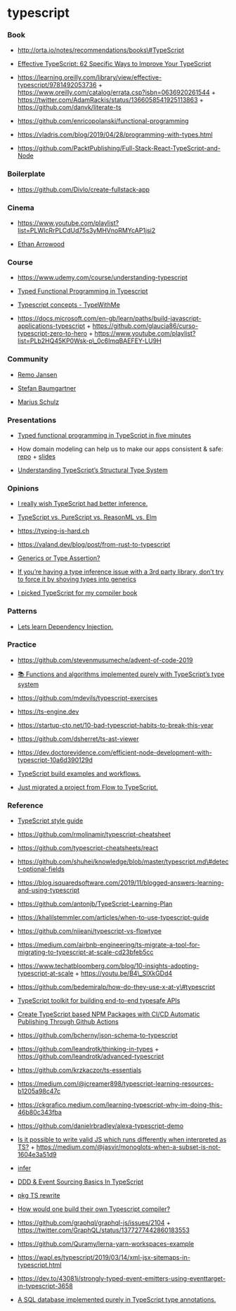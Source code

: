 # typescript

### Book

- http://orta.io/notes/recommendations/books\#TypeScript

<!-- -->

- [Effective TypeScript: 62 Specific Ways to Improve Your TypeScript](https://github.com/danvk/effective-typescript)

<!-- -->

- https://learning.oreilly.com/library/view/effective-typescript/9781492053736 + https://www.oreilly.com/catalog/errata.csp?isbn=0636920261544 + https://twitter.com/AdamRackis/status/1366058541925113863 + https://github.com/danvk/literate-ts

<!-- -->

- https://github.com/enricopolanski/functional-programming

<!-- -->

- https://vladris.com/blog/2019/04/28/programming-with-types.html

<!-- -->

- https://github.com/PacktPublishing/Full-Stack-React-TypeScript-and-Node

### Boilerplate

- https://github.com/Divlo/create-fullstack-app

### Cinema

- https://www.youtube.com/playlist?list=PLWIcRrPLCdUd75s3yMHVnoRMYcAP1jsi2

<!-- -->

- [Ethan Arrowood](https://github.com/Ethan-Arrowood/talks)

### Course

- https://www.udemy.com/course/understanding-typescript

<!-- -->

- [Typed Functional Programming in Typescript](https://typescript.fun/)

<!-- -->

- [Typescript concepts - TypeWithMe](https://www.youtube.com/playlist?list=PLlYJBXwGoczG73vrUpl4G8WonVS5uNHjn)

<!-- -->

- https://docs.microsoft.com/en-gb/learn/paths/build-javascript-applications-typescript + https://github.com/glaucia86/curso-typescript-zero-to-hero + https://www.youtube.com/playlist?list=PLb2HQ45KP0Wsk-p\_0c6ImqBAEFEY-LU9H

### Community

- [Remo Jansen](https://www.remojansen.com/#talks)

<!-- -->

- [Stefan Baumgartner](https://fettblog.eu/archive/typescript)

<!-- -->

- [Marius Schulz](https://mariusschulz.com/blog/series/typescript-evolution)

### Presentations

- [Typed functional programming in TypeScript in five minutes](https://github.com/typescript-fun/five-minutes-demo)

<!-- -->

- How domain modeling can help us to make our apps consistent & safe: [repo](https://github.com/gillchristian/modeling) + [slides](https://modeling.now.sh/)

<!-- -->

- [Understanding TypeScript’s Structural Type System](https://spin.atomicobject.com/2018/09/28/typescript-strange-loop-2018)

### Opinions

- [I really wish TypeScript had better inference.](https://twitter.com/devongovett/status/1219663924989050881)

<!-- -->

- [TypeScript vs. PureScript vs. ReasonML vs. Elm](https://hasura.io/blog/why-we-chose-typescript-for-hasura-console)

<!-- -->

- https://typing-is-hard.ch

<!-- -->

- https://valand.dev/blog/post/from-rust-to-typescript

<!-- -->

- [Generics or Type Assertion?](https://twitter.com/wesbos/status/1369673186720309249)

<!-- -->

- [If you’re having a type inference issue with a 3rd party library, don’t try to force it by shoving types into generics](https://twitter.com/BenLesh/status/1025156281936408576)

<!-- -->

- [I picked TypeScript for my compiler book](https://twitter.com/keleshev/status/1329160579358056450)

### Patterns

- [Lets learn Dependency Injection.](https://swatinem.de/blog/learn-di)

### Practice

- https://github.com/stevenmusumeche/advent-of-code-2019

<!-- -->

- [📚 Functions and algorithms implemented purely with TypeScript’s type system](https://github.com/ronami/meta-typing)

<!-- -->

- https://github.com/mdevils/typescript-exercises

<!-- -->

- https://ts-engine.dev

<!-- -->

- https://startup-cto.net/10-bad-typescript-habits-to-break-this-year

<!-- -->

- https://github.com/dsherret/ts-ast-viewer

<!-- -->

- https://dev.doctorevidence.com/efficient-node-development-with-typescript-10a6d390129d

<!-- -->

- [TypeScript build examples and workflows.](https://github.com/serbanghita/TypeScript-Builds)

<!-- -->

- [Just migrated a project from Flow to TypeScript.](https://twitter.com/satya164/status/1071953492544233472)

### Reference

- [TypeScript style guide](https://ts.dev/style)

<!-- -->

- https://github.com/rmolinamir/typescript-cheatsheet

<!-- -->

- https://github.com/typescript-cheatsheets/react

<!-- -->

- https://github.com/shuhei/knowledge/blob/master/typescript.md\#detect-optional-fields

<!-- -->

- https://blog.isquaredsoftware.com/2019/11/blogged-answers-learning-and-using-typescript

<!-- -->

- https://github.com/antonjb/TypeScript-Learning-Plan

<!-- -->

- https://khalilstemmler.com/articles/when-to-use-typescript-guide

<!-- -->

- https://github.com/niieani/typescript-vs-flowtype

<!-- -->

- https://medium.com/airbnb-engineering/ts-migrate-a-tool-for-migrating-to-typescript-at-scale-cd23bfeb5cc

<!-- -->

- https://www.techatbloomberg.com/blog/10-insights-adopting-typescript-at-scale + https://youtu.be/B4\_SlXkGDd4

<!-- -->

- https://github.com/bedemiralp/how-do-they-use-x-at-y\#typescript

<!-- -->

- [TypeScript toolkit for building end-to-end typesafe APIs](https://github.com/trpc/trpc)

<!-- -->

- [Create TypeScript based NPM Packages with CI/CD Automatic Publishing Through Github Actions](https://github.com/wolfejw86/my-awesome-package-test)

<!-- -->

- https://github.com/bcherny/json-schema-to-typescript

<!-- -->

- https://github.com/leandrotk/thinking-in-types + https://github.com/leandrotk/advanced-typescript

<!-- -->

- https://github.com/krzkaczor/ts-essentials

<!-- -->

- https://medium.com/@jcreamer898/typescript-learning-resources-b1205a98c47c

<!-- -->

- https://ckgrafico.medium.com/learning-typescript-why-im-doing-this-46b80c343fba

<!-- -->

- https://github.com/danielrbradley/alexa-typescript-demo

<!-- -->

- [Is it possible to write valid JS which runs differently when interpreted as TS?](https://twitter.com/jasvir/status/1171119075939930112) + https://medium.com/@jasvir/monoglots-when-a-subset-is-not-1604e3a51d9

<!-- -->

- [infer](https://twitter.com/renatorib_/status/1372209255412023298)

<!-- -->

- [DDD & Event Sourcing Basics In TypeScript](https://github.com/jamesmh/event-sourcing-typescript-lessons)

<!-- -->

- [pkg TS rewrite](https://github.com/vercel/pkg/pull/1099)

<!-- -->

- [How would one build their own Typescript compiler?](https://twitter.com/tannerlinsley/status/1202745654939922434)

<!-- -->

- https://github.com/graphql/graphql-js/issues/2104 + https://twitter.com/GraphQL/status/1377277442860183553

<!-- -->

- https://github.com/Quramy/lerna-yarn-workspaces-example

<!-- -->

- https://wapl.es/typescript/2019/03/14/xml-jsx-sitemaps-in-typescript.html

<!-- -->

- https://dev.to/43081j/strongly-typed-event-emitters-using-eventtarget-in-typescript-3658

<!-- -->

- [A SQL database implemented purely in TypeScript type annotations.](https://github.com/codemix/ts-sql)
